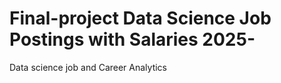 # Final-project Data Science Job Postings with Salaries 2025-
Data science job and Career Analytics
